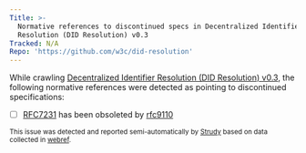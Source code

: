 ```yaml
---
Title: >-
  Normative references to discontinued specs in Decentralized Identifier
  Resolution (DID Resolution) v0.3
Tracked: N/A
Repo: 'https://github.com/w3c/did-resolution'
---
```


While crawling [Decentralized Identifier Resolution (DID Resolution) v0.3](https://w3c.github.io/did-resolution/), the following normative references were detected as pointing to discontinued specifications:
* [ ] [RFC7231](https://httpwg.org/specs/rfc7231.html) has been obsoleted by [rfc9110](https://httpwg.org/specs/rfc9110.html)

<sub>This issue was detected and reported semi-automatically by [Strudy](https://github.com/w3c/strudy/) based on data collected in [webref](https://github.com/w3c/webref/).</sub>
